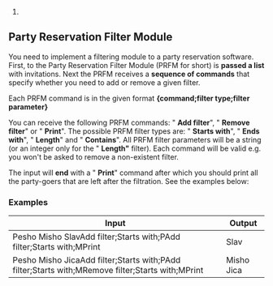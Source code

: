 1.
## Party Reservation Filter Module

You need to implement a filtering module to a party reservation software. First, to the Party Reservation Filter Module (PRFM for short) is **passed a list** with invitations. Next the PRFM receives a **sequence of commands** that specify whether you need to add or remove a given filter.

Each PRFM command is in the given format **{command;filter type;filter parameter}**

You can receive the following PRFM commands: &quot; **Add filter**&quot;, &quot; **Remove filter**&quot; or &quot; **Print**&quot;. The possible PRFM filter types are: &quot; **Starts with**&quot;, &quot; **Ends with**&quot;, &quot; **Length**&quot; and &quot; **Contains**&quot;. All PRFM filter parameters will be a string (or an integer only for the &quot; **Length&quot;** filter). Each command will be valid e.g. you won&#39;t be asked to remove a non-existent filter.

The input will **end** with a &quot; **Print**&quot; command after which you should print all the party-goers that are left after the filtration. See the examples below:

### Examples

| **Input** | **Output** |
| --- | --- |
| Pesho Misho SlavAdd filter;Starts with;PAdd filter;Starts with;MPrint | Slav |
| Pesho Misho JicaAdd filter;Starts with;PAdd filter;Starts with;MRemove filter;Starts with;MPrint | Misho Jica |


